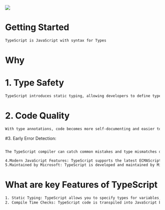 <!DOCTYPE html>
<html lang="en">
<head>
    <meta charset="UTF-8">
    <meta name="viewport" content="width=device-width, initial-scale=1.0">
</head>
<body>
<img src="https://th.bing.com/th/id/OIP.b2Z9JpXGA7-nhe6Xm371AwHaEK?pid=ImgDet&rs=1" width={200}  class="image"/>


# Getting Started
``` bash
TypeScript is JavaScript with syntax for Types
```
# Why
# 1. Type Safety
``` bash 
TypeScript introduces static typing, allowing developers to define types for variables, function parameters, and return values.
```
# 2. Code Quality 
``` bash
With type annotations, code becomes more self-documenting and easier to understand.
```

#3. Early Error Detection: 
``` bash

The TypeScript compiler can catch common mistakes and type mismatches during development.

4.Modern JavaScript Features: TypeScript supports the latest ECMAScript features while providing compatibility with older browsers.
5.Maintained by Microsoft: TypeScript is developed and maintained by Microsoft, which means it has a solid backing and is likely to continue receiving updates and improvements.
```
# What are key Features of TypeScript
``` bash
1. Static Typing: TypeScript allows you to specify types for variables, function parameters, and return values. This helps catch type-related errors at compile time rather than runtime. Types also provide better code documentation and understanding.
2. Compile Time Checks: TypeScript code is transpiled into JavaScript before execution. During this process, the TypeScript compiler performs static type checking and other validations, helping to catch errors and issues before the code is run.

```

</body>
</html>
